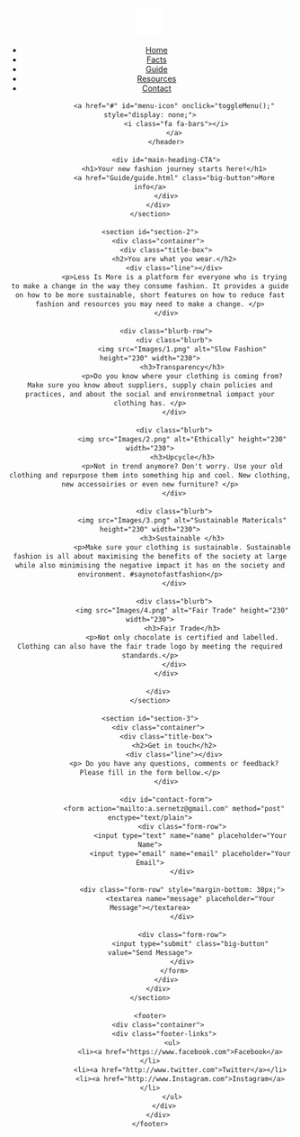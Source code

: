 <!DOCTYPE html>
<html>
<head>
    <title>Your Guide to Sustainable Fashion</title>
    <link rel="stylesheet" href="styles.css">
    <link href="https://fonts.googleapis.com/css2?family=Titillium+Web:wght@300;400;700&display=swap" rel="stylesheet">
    <meta name="viewport" content="width=device-width, initial-scale=1">
    <link rel="stylesheet" href="https://maxcdn.bootstrapcdn.com/font-awesome/4.4.0/css/font-awesome.min.css">
</head>

<body>
    <section id="section-1">
        <div class="container">
            <header>
                <img src="Images/LOGO.png" alt="Logo" width="50" height="50">
                <nav id="main-menu">
                    <ul>
                        <li class="active"><a href="#">Home</a></li>
                        <li><a href="Statistics/statistics.html">Facts</a></li>
                        <li><a href="Guide/guide.html">Guide</a></li>
                        <li><a href="Resources/resources.html">Resources</a></li>
                        <li><a href="#section-3">Contact</a></li>
                    </ul>
                </nav>

                <a href="#" id="menu-icon" onclick="toggleMenu();" style="display: none;">
                    <i class="fa fa-bars"></i>   
                </a>
            </header>
            
            <div id="main-heading-CTA">
                <h1>Your new fashion journey starts here!</h1>
                <a href="Guide/guide.html" class="big-button">More info</a>
            </div>
        </div>
    </section>

    <section id="section-2">
        <div class="container">
            <div class="title-box">
                <h2>You are what you wear.</h2>
                <div class="line"></div>
                <p>Less Is More is a platform for everyone who is trying to make a change in the way they consume fashion. It provides a guide on how to be more sustainable, short features on how to reduce fast fashion and resources you may need to make a change. </p>
            </div>

            <div class="blurb-row">
                <div class="blurb">
                    <img src="Images/1.png" alt="Slow Fashion" height="230" width="230">
                    <h3>Transparency</h3>
                    <p>Do you know where your clothing is coming from? Make sure you know about suppliers, supply chain policies and practices, and about the social and environmetnal iompact your clothing has. </p>
                </div>

                <div class="blurb">
                    <img src="Images/2.png" alt="Ethically" height="230" width="230">
                    <h3>Upcycle</h3>
                    <p>Not in trend anymore? Don't worry. Use your old clothing and repurpose them into something hip and cool. New clothing, new accessoiries or even new furniture? </p>
                </div>

                <div class="blurb">
                    <img src="Images/3.png" alt="Sustainable Matericals" height="230" width="230">
                    <h3>Sustainable </h3>
                    <p>Make sure your clothing is sustainable. Sustainable fashion is all about maximising the benefits of the society at large while also minimising the negative impact it has on the society and environment. #saynotofastfashion</p>
                </div>

                <div class="blurb">
                    <img src="Images/4.png" alt="Fair Trade" height="230" width="230">
                    <h3>Fair Trade</h3>
                    <p>Not only chocolate is certified and labelled. Clothing can also have the fair trade logo by meeting the required standards.</p>
                </div>
            </div>
            
        </div>
    </section>

    <section id="section-3">
        <div class="container">
            <div class="title-box">
                <h2>Get in touch</h2>
                <div class="line"></div>
                <p> Do you have any questions, comments or feedback? Please fill in the form bellow.</p>
            </div>

            <div id="contact-form">
                <form action="mailto:a.sernetz@gmail.com" method="post" enctype="text/plain">
                    <div class="form-row">
                        <input type="text" name="name" placeholder="Your Name">
                        <input type="email" name="email" placeholder="Your Email">
                    </div>

                    <div class="form-row" style="margin-bottom: 30px;">
                        <textarea name="message" placeholder="Your Message"></textarea>
                    </div>

                    <div class="form-row">
                        <input type="submit" class="big-button" value="Send Message">
                    </div>
                </form>
            </div>
        </div>
    </section>

    <footer>
        <div class="container">
           <div class="footer-links">
               <ul>
                   <li><a href="https://www.facebook.com">Facebook</a></li>
                   <li><a href="http://www.twitter.com">Twitter</a></li>
                   <li><a href="http://www.Instagram.com">Instagram</a></li>
               </ul>
           </div>
        </div>
    </footer>

<script>

function toggleMenu() {
    var x = document.getElementById("main-menu");
    if (x.style.display === "block") {
        x.style.display = "none";
    } else {
        x.style.display = "block";
    }
}

</script>

</body>
</html>
